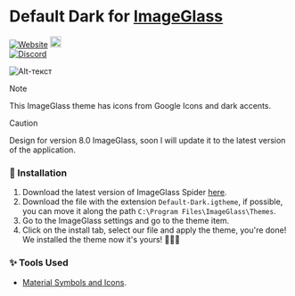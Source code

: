 # Default Dark for [ImageGlass](https://imageglass.org/)
[![Website](https://img.shields.io/badge/www-imageglass.org-0099BC.svg?maxAge=3600&color=%233097B8)](https://imageglass.org)
<a href="https://github.com/sponsors/d2phap" target="_blank" title="Become a sponsor">
<img src="https://img.shields.io/badge/Github-@d2phap-24292e.svg?maxAge=3600&logo=github" height="20" alt="Become a sponsor">
</a> <br>
[![Discord](https://img.shields.io/discord/818852544859209748?label=chat&logo=discord&color=%233097B8&style=social)](http://discord.io/imageglass)

![Alt-текст](https://github.com/Mosqovlu/Default-Dark/blob/main/preview.jpg?raw=true](https://raw.githubusercontent.com/Mosqovlu/Default-Dark/main/preview.jpg) "Орк")

> [!NOTE]
> This ImageGlass theme has icons from Google Icons and dark accents.

> [!CAUTION] 
> Design for version 8.0 ImageGlass, soon I will update it to the latest version of the application.

### 🚀 Installation
1. Download the latest version of ImageGlass Spider [here](https://imageglass.org/spider).
1. Download the file with the extension `Default-Dark.igtheme`, if possible, you can move it along the path `C:\Program Files\ImageGlass\Themes`.
1. Go to the ImageGlass settings and go to the theme item.
1. Click on the install tab, select our file and apply the theme, you're done! We installed the theme now it's yours! 🎉🎉🎉

### ✨ Tools Used
+ [Material Symbols and Icons](https://fonts.google.com/icons).
